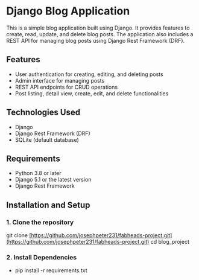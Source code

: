 # Django Blog Application

This is a simple blog application built using Django. It provides features to create, read, update, and delete blog posts. The application also includes a REST API for managing blog posts using Django Rest Framework (DRF).

## **Features**

- User authentication for creating, editing, and deleting posts
- Admin interface for managing posts
- REST API endpoints for CRUD operations
- Post listing, detail view, create, edit, and delete functionalities

## **Technologies Used**

- Django
- Django Rest Framework (DRF)
- SQLite (default database)

## **Requirements**

- Python 3.8 or later
- Django 5.1 or the latest version
- Django Rest Framework

## **Installation and Setup**

### 1. Clone the repository
git clone [https://github.com/josephpeter231/fabheads-project.git](https://github.com/josephpeter231/fabheads-project.git)
cd blog_project

### 2. Install Dependencies
- pip install -r requirements.txt

